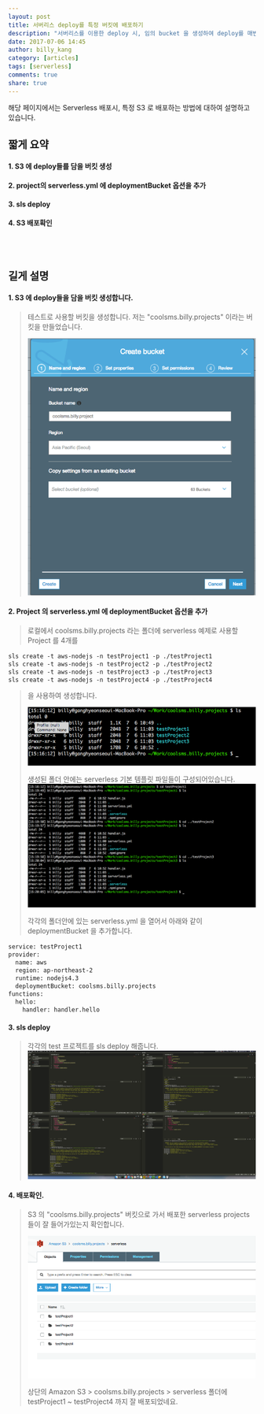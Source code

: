 ```yaml
---
layout: post
title: 서버리스 deploy를 특정 버킷에 배포하기 
description: "서버리스를 이용한 deploy 시, 임의 bucket 을 생성하여 deploy를 매번 하게 되면, 나중에 bucket 수에 제한에 문제가 됩니다."
date: 2017-07-06 14:45
author: billy_kang
category: [articles]
tags: [serverless]
comments: true
share: true
---
```


해당 페이지에서는 Serverless 배포시, 특정 S3 로 배포하는 방법에 대하여 설명하고 있습니다. 

## 짧게 요약
#### 1. S3 에 deploy들를 담을 버킷 생성
#### 2. project의 serverless.yml 에 deploymentBucket 옵션을 추가
#### 3. sls deploy
#### 4. S3 배포확인 
<br>
<br>

## 길게 설명

#### 1. S3 에 deploy들을 담을 버킷 생성합니다. 
>
>테스트로 사용할 버킷을 생성합니다. 저는 "coolsms.billy.projects" 이라는 버킷을 만들었습니다. 
>
>![S3버킷생성](/images/serverless_deploy/create_bucket.png "버킷생성")


#### 2. Project 의 serverless.yml 에 deploymentBucket 옵션을 추가
>
>로컬에서 coolsms.billy.projects 라는 폴더에 serverless 예제로 사용할 Project 를 4개를 
```
sls create -t aws-nodejs -n testProject1 -p ./testProject1
sls create -t aws-nodejs -n testProject2 -p ./testProject2
sls create -t aws-nodejs -n testProject3 -p ./testProject3
sls create -t aws-nodejs -n testProject4 -p ./testProject4
```
>을 사용하여 생성합니다.                                                  
>
>![serverless작업폴더생성](/images/serverless_deploy/create_projects.png "serverless작업폴더생성")
>
>생성된 폴더 안에는 serverless 기본 템플릿 파일들이 구성되어있습니다. 
>![serverless작업폴더생성](/images/serverless_deploy/ls_projects.png "serverless작업폴더생성")
>
>각각의 폴더안에 있는 serverless.yml 을 열어서 아래와 같이 deploymentBucket 을 추가합니다. 
```
service: testProject1
provider:
  name: aws
  region: ap-northeast-2
  runtime: nodejs4.3
  deploymentBucket: coolsms.billy.projects
functions:
  hello:
    handler: handler.hello
```

#### 3. sls deploy
>
>각각의 test 프로젝트를 sls deploy 해줍니다. 
![slsdeploy](/images/serverless_deploy/sls_deploy.png "sls_deploy")



#### 4. 배포확인.
>
>S3 의 "coolsms.billy.projects" 버킷으로 가서 배포한 serverless projects 들이 잘 들어가있는지 확인합니다. 
>
>![s3_deploy](/images/serverless_deploy/s3_deploy.png "s3_deploy")
>
>상단의 Amazon S3 > coolsms.billy.projects > serverless  폴더에 testProject1 ~ testProject4 까지 잘 배포되었네요. 